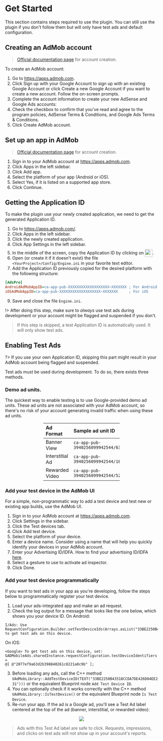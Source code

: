# Get Started

This section contains steps required to use the plugin. You can still use the plugin if you don't follow them but will only have test ads and default configuration.

## Creating an AdMob account
> [Official documentation page](https://support.google.com/admob/answer/7356219) for account creation.  

To create an AdMob account:
1. Go to https://apps.admob.com.
2. Click Sign up with your Google Account to sign up with an existing Google Account or click Create a new Google Account if you want to create a new account. Follow the on-screen prompts.
3. Complete the account information to create your new AdSense and Google Ads accounts:  
4. Check the checkbox to confirm that you've read and agree to the program policies, AdSense Terms & Conditions, and Google Ads Terms & Conditions.
5. Click Create AdMob account.

## Set up an app in AdMob
> [Official documentation page](https://support.google.com/admob/answer/9989980) for account creation.  

1. Sign in to your AdMob account at https://apps.admob.com.
2. Click Apps in the left sidebar.
3. Click Add app.
4. Select the platform of your app (Android or iOS). 
5. Select Yes, if it is listed on a supported app store.
6. Click Continue.

## Getting the Application ID

To make the plugin use your newly created application, we need to get the generated Application ID.

1. Go to https://apps.admob.com/.
2. Click Apps in the left sidebar.
3. Click the newly created application.
4. Click App Settings in the left sidebar.
5. In the middle of the screen, copy the Application ID by clicking on <img src="https://github.com/Pandoa/AdsPro/blob/main/_images/GetApplicationId.png?raw=true" height="25px" style="position:relative;top:8px"/>.
7. Open (or create it if it doesn't exist) the file `<YourProject>/Config/Engine.ini` in your favorite text editor.
8. Add the Application ID previously copied for the desired platform with the following structure:
```ini
[AdsPro]
AndroidAdMobAppID=ca-app-pub-XXXXXXXXXXXXXXXXXXX~XXXXXXX ; For Android
iOSAdMobAppID=ca-app-pub-XXXXXXXXXXXXXXXXXXX~XXXXXXX     ; For iOS
```
9. Save and close the file `Engine.ini`.

!> After doing this step, make sure to *always* use test ads during development or your account might be flagged and suspended if you don't.

> If this step is skipped, a test Application ID is automatically used. It will only show test ads.

## Enabling Test Ads

?> If you use your own Application ID, skipping this part might result in your AdMob account being flagged and suspended.

Test ads must be used during development. To do so, there exists three methods.

### Demo ad units.
The quickest way to enable testing is to use Google-provided demo ad units. 
These ad units are not associated with your AdMob account, so there's no risk of your account generating invalid traffic when using these ad units.

<div style="margin-left:50%;left:-25%;position:relative">

|Ad Format|Sample ad unit ID|
|:----|:----|
|Banner View|`ca-app-pub-3940256099942544/6300978111`|
|Interstitial Ad|`ca-app-pub-3940256099942544/1033173712`|
|Rewarded Video|`ca-app-pub-3940256099942544/5224354917`|
</div>

### Add your test device in the AdMob UI
For a simple, non-programmatic way to add a test device and test new or existing app builds, use the AdMob UI.
1. Sign in to your AdMob account at https://apps.admob.com.
2. Click Settings in the sidebar.
3. Click the Test devices tab.
4. Click Add test device.  
5. Select the platform of your device.
6. Enter a device name. Consider using a name that will help you quickly identify your devices in your AdMob account.
7. Enter your Advertising ID/IDFA. How to find your advertising ID/IDFA [here](https://support.google.com/admob/answer/9691433). 
8. Select a gesture to use to activate ad inspector.
9. Click Done. 

### Add your test device programmatically
If you want to test ads in your app as you're developing, follow the steps below to programmatically register your test device.

1. Load your ads-integrated app and make an ad request.
2. Check the log output for a message that looks like the one below, which shows you your device ID.
On Android:
```logcat
I/Ads: Use RequestConfiguration.Builder.setTestDeviceIds(Arrays.asList("33BE2250B43518CCDA7DE426D04EE231"))
to get test ads on this device.
```
On iOS:
```logs
<Google> To get test ads on this device, set:
GADMobileAds.sharedInstance.requestConfiguration.testDeviceIdentifiers =
@[ @"2077ef9a63d2b398840261c8221a0c9b" ];
```
3. Before loading any ads, call the C++ method `UAdMobLibrary::AddTestDeviceID(TEXT("33BE2250B43518CCDA7DE426D04EE231")))` or the equivalent Blueprint
node `Add Test Device ID`.
4. You can optionally check if it works correctly with the C++ method `UAdMobLibrary::IsTestDevice()` or the equivalent Blueprint node 
`Is Test Device`.
5. Re-run your app. If the ad is a Google ad, you'll see a Test Ad label centered at the top of the ad (banner, interstitial, or rewarded video):  

<div style="text-align:center">
<img src="https://developers.google.com/admob/images/android-testad-0.png" style="max-width:500px"/>
</div>

> Ads with this Test Ad label are safe to click. Requests, impressions, and clicks on test ads will not show up in your account's reports.
